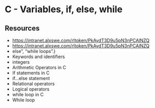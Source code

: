 # C - Variables, if, else, while

## Resources
* https://intranet.alxswe.com/rltoken/PkAydT3D9u5pN3nPCAlNZQ
* https://intranet.alxswe.com/rltoken/PkAydT3D9u5pN3nPCAlNZQ
* else”, “while loops”.)
* Keywords and identifiers
* integers
* Arithmetic Operators in C
* If statements in C
* if…else statement
* Relational operators
* Logical operators
* while loop in C
* While loop

